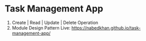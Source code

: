 # Task Management App
1. Create | Read | Update | Delete Operation
2. Module Design Pattern
Live: https://nabedkhan.github.io/task-management-app/